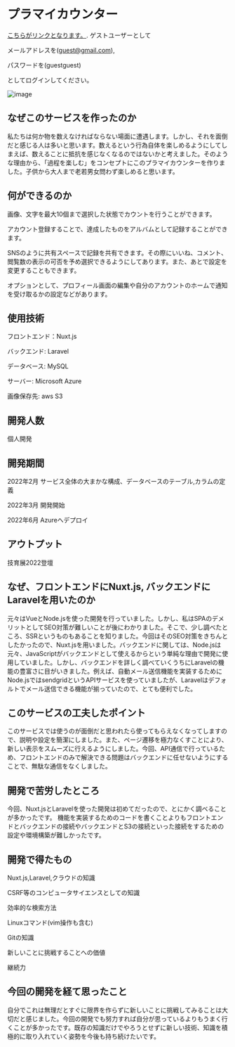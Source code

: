 # プラマイカウンター
[こちらがリンクとなります。](https://plusminuscounter.com).
ゲストユーザーとして

メールアドレスを(guest@gmail.com),

パスワードを(guestguest)

としてログインしてください。

![image](https://countercontainer.s3.ap-northeast-1.amazonaws.com/readme/%E3%82%B9%E3%82%AF%E3%83%AA%E3%83%BC%E3%83%B3%E3%82%B7%E3%83%A7%E3%83%83%E3%83%88+(9).png)

## なぜこのサービスを作ったのか
私たちは何か物を数えなければならない場面に遭遇します。しかし、それを面倒だと感じる人は多いと思います。数えるという行為自体を楽しめるようにしてしまえば、数えることに抵抗を感じなくなるのではないかと考えました。そのような理由から、「過程を楽しむ」をコンセプトにこのプラマイカウンターを作りました。子供から大人まで老若男女問わず楽しめると思います。

## 何ができるのか

画像、文字を最大10個まで選択した状態でカウントを行うことができます。

アカウント登録することで、達成したものをアルバムとして記録することができます。

SNSのように共有スペースで記録を共有できます。その際にいいね、コメント、閲覧数の表示の可否を予め選択できるようにしてあります。また、あとで設定を変更することもできます。

オプションとして、プロフィール画面の編集や自分のアカウントのホームで通知を受け取るかの設定などがあります。

## 使用技術

フロントエンド：Nuxt.js

バックエンド: Laravel

データベース: MySQL

サーバー: Microsoft Azure

画像保存先: aws S3

## 開発人数

個人開発

## 開発期間

2022年2月 サービス全体の大まかな構成、データベースのテーブル,カラムの定義

2022年3月 開発開始

2022年6月 Azureへデプロイ

## アウトプット

技育展2022登壇

## なぜ、フロントエンドにNuxt.js, バックエンドにLaravelを用いたのか

元々はVueとNode.jsを使った開発を行っていました。しかし、私はSPAのデメリットとしてSEO対策が難しいことが後にわかりました。そこで、少し調べたところ、SSRというものもあることを知りました。今回はそのSEO対策をきちんとしたかったので、Nuxt.jsを用いました。バックエンドに関しては、Node.jsは元々、JavaScriptがバックエンドとして使えるからという単純な理由で開発に使用していました。しかし、バックエンドを詳しく調べていくうちにLaravelの機能の豊富さに目がいきました。例えば、自動メール送信機能を実装するためにNode.jsではsendgridというAPIサービスを使っていましたが、Laravelはデフォルトでメール送信できる機能が揃っていたので、とても便利でした。

## このサービスの工夫したポイント

このサービスでは使うのが面倒だと思われたら使ってもらえなくなってしますので、説明や設定を簡潔にしました。また、ページ遷移を極力なくすことにより、新しい表示をスムーズに行えるようにしました。今回、API通信で行っているため、フロントエンドのみで解決できる問題はバックエンドに任せないようにすることで、無駄な通信をなくしました。

## 開発で苦労したところ

今回、Nuxt.jsとLaravelを使った開発は初めてだったので、とにかく調べることが多かったです。
機能を実装するためのコードを書くことよりもフロントエンドとバックエンドの接続やバックエンドとS3の接続といった接続をするための設定や環境構築が難しかったです。

## 開発で得たもの

Nuxt.js,Laravel,クラウドの知識

CSRF等のコンピュータサイエンスとしての知識

効率的な検索方法

Linuxコマンド(vim操作も含む)

Gitの知識

新しいことに挑戦することへの価値

継続力

## 今回の開発を経て思ったこと

自分でこれは無理だとすぐに限界を作らずに新しいことに挑戦してみることは大切だと感じました。今回の開発でも努力すれば自分が思っているよりもうまく行くことが多かったです。既存の知識だけでやろうとせずに新しい技術、知識を積極的に取り入れていく姿勢を今後も持ち続けたいです。
